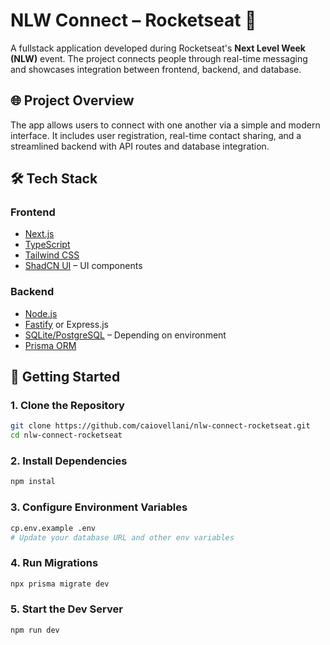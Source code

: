 # NLW Connect – Rocketseat 🚀

A fullstack application developed during Rocketseat's **Next Level Week (NLW)** event. The project connects people through real-time messaging and showcases integration between frontend, backend, and database.

## 🌐 Project Overview

The app allows users to connect with one another via a simple and modern interface. It includes user registration, real-time contact sharing, and a streamlined backend with API routes and database integration.

## 🛠️ Tech Stack

### Frontend
- [Next.js](https://nextjs.org/)
- [TypeScript](https://www.typescriptlang.org/)
- [Tailwind CSS](https://tailwindcss.com/)
- [ShadCN UI](https://ui.shadcn.dev/) – UI components

### Backend
- [Node.js](https://nodejs.org/)
- [Fastify](https://fastify.io/) or Express.js
- [SQLite/PostgreSQL](https://www.postgresql.org/) – Depending on environment
- [Prisma ORM](https://www.prisma.io/)

## 🚀 Getting Started

### 1. Clone the Repository
```bash
git clone https://github.com/caiovellani/nlw-connect-rocketseat.git
cd nlw-connect-rocketseat
```

### 2. Install Dependencies
```bash
npm instal
```

### 3. Configure Environment Variables
```bash
cp.env.example .env
# Update your database URL and other env variables
```

### 4. Run Migrations
```bash
npx prisma migrate dev
```

### 5. Start the Dev Server
```bash
npm run dev
```

